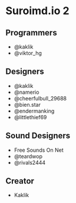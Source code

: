 # Suroimd.io 2
## Programmers
* @kaklik
* @viktor_hg
## Designers
* @kaklik
* @namerio
* @cheerfulbull_29688
* @bien.star
* @endermanking
* @littlethief69
## Sound Designers
* Free Sounds On Net
* @teardwop
* @rivals2444
## Creator
* Kaklik